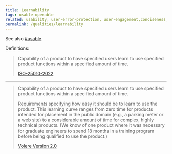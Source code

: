 ```yaml
---
title: Learnability
tags: usable operable
related: usability, user-error-protection, user-engagement,conciseness, understandability
permalink: /qualities/learnability
---
```



See also [#usable](/tag-usable).


Definitions:

>Capability of a product to have specified users learn to use specified product functions within a specified amount of time.
>
>[ISO-25010-2022](/references/#iso-25010-2022)

<hr>

>Capability of a product to have specified users learn to use specified product functions within a specified amount of time.
>
>Requirements specifying how easy it should be to learn to use the product. 
>This learning curve ranges from zero time for products intended for placement in the public domain (e.g., a parking meter or a web site) to a considerable amount of time for complex, highly technical products. 
>(We know of one product where it was necessary for graduate engineers to spend 18 months in a training program before being qualified to use the product.) 
>
>[Volere Version 2.0](/references/#volere)

